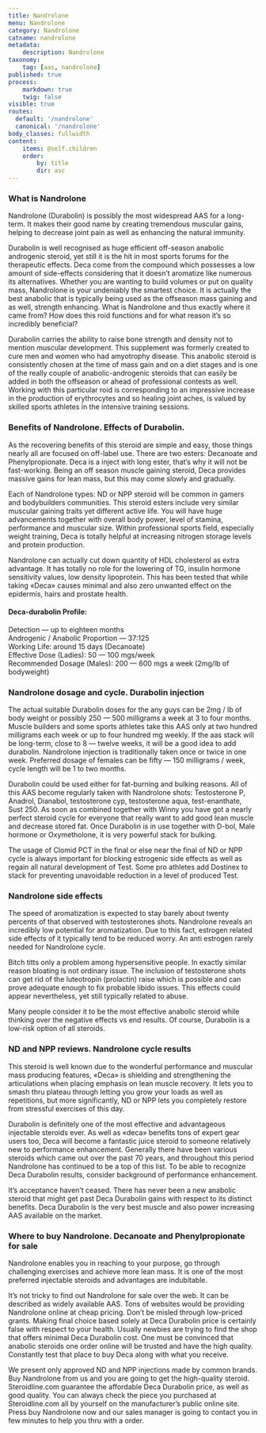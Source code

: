 ```yaml
---
title: Nandrolone
menu: Nandrolone
category: Nandrolone
catname: nandrolone
metadata:
    description: Nandrolone
taxonomy:
    tag: [aas, nandrolone]
published: true
process:
    markdown: true
    twig: false
visible: true
routes:
  default: '/nandrolone'
  canonical: '/nandrolone'
body_classes: fullwidth
content:
    items: @self.children
    order:
        by: title
        dir: asc
---
```


### What is Nandrolone

Nandrolone (Durabolin) is possibly the most widespread AAS for a
long-term. It makes their good name by creating tremendous muscular
gains, helping to decrease joint pain as well as enhancing the natural
immunity.

Durabolin is well recognised as huge efficient off-season anabolic
androgenic steroid, yet still it is the hit in most sports forums for
the therapeutic effects. Deca come from the compound which possesses a
low amount of side-effects considering that it doesn’t aromatize like
numerous its alternatives. Whether you are wanting to build volumes or
put on quality mass, Nandrolone is your undeniably the smartest choice.
It is actually the best anabolic that is typically being used as the
offseason mass gaining and as well, strength enhancing. What is
Nandrolone and thus exactly where it came from? How does this roid
functions and for what reason it’s so incredibly beneficial?

Durabolin carries the ability to raise bone strength and density not to
mention muscular development. This supplement was formerly created to
cure men and women who had amyotrophy disease. This anabolic steroid is
consistently chosen at the time of mass gain and on a diet stages and is
one of the really couple of anabolic-androgenic steroids that can easily
be added in both the offseason or ahead of professional contests as
well. Working with this particular roid is corresponding to an
impressive increase in the production of erythrocytes and so healing
joint aches, is valued by skilled sports athletes in the intensive
training sessions.

### Benefits of Nandrolone. Effects of Durabolin.

As the recovering benefits of this steroid are simple and easy, those
things nearly all are focused on off-label use. There are two esters:
Decanoate and Phenylpropionate. Deca is a inject with long ester, that’s
why it will not be fast-working. Being an off season muscle gaining
steroid, Deca provides massive gains for lean mass, but this may come
slowly and gradually.

Each of Nandrolone types: ND or NPP steroid will be common in gamers and
bodybuilders communities. This steroid esters include very similar
muscular gaining traits yet different active life. You will have huge
advancements together with overall body power, level of stamina,
performance and muscular size. Within professional sports field,
especially weight training, Deca is totally helpful at increasing
nitrogen storage levels and protein production.

Nandrolone can actually cut down quantity of HDL cholesterol as extra
advantage. It has totally no role for the lowering of TG, insulin
hormone sensitivity values, low density lipoprotein. This has been
tested that while taking «Deca» causes minimal and also zero unwanted
effect on the epidermis, hairs and prostate health.

#### Deca-durabolin Profile:

Detection — up to eighteen months\
Androgenic / Anabolic Proportion — 37:125\
Working Life: around 15 days (Decanoate)\
Effective Dose (Ladies): 50 — 100 mgs/week\
Recommended Dosage (Males): 200 — 600 mgs a week (2mg/lb of bodyweight)

### Nandrolone dosage and cycle. Durabolin injection

The actual suitable Durabolin doses for the any guys can be 2mg / lb of
body weight or possibly 250 — 500 milligrams a week at 3 to four months.
Muscle builders and some sports athletes take this AAS only at two
hundred milligrams each week or up to four hundred mg weekly. If the aas
stack will be long-term, close to 8 — twelve weeks, it will be a good
idea to add durabolin. Nandrolone injection is traditionally taken once
or twice in one week. Preferred dosage of females can be fifty — 150
milligrams / week, cycle length will be 1 to two months.

Durabolin could be used either for fat-burning and bulking reasons. All
of this AAS become regularly taken with Nandrolone shots: Testosterone
P, Anadrol, Dianabol, testosterone cyp, testosterone aqua,
test-enanthate, Sust 250. As soon as combined together with Winny you
have got a nearly perfect steroid cycle for everyone that really want to
add good lean muscle and decrease stored fat. Once Durabolin is in use
together with D-bol, Male hormone or Oxymetholone, it is very powerful
stack for bulking.

The usage of Clomid PCT in the final or else near the final of ND or NPP
cycle is always important for blocking estrogenic side effects as well
as regain all natural development of Test. Some pro athletes add
Dostinex to stack for preventing unavoidable reduction in a level of
produced Test.

### Nandrolone side effects

The speed of aromatization is expected to stay barely about twenty
percents of that observed with testosterones shots. Nandrolone reveals
an incredibly low potential for aromatization. Due to this fact,
estrogen related side effects of it typically tend to be reduced worry.
An anti estrogen rarely needed for Nandrolone cycle.

Bitch titts only a problem among hypersensitive people. In exactly
similar reason bloating is not ordinary issue. The inclusion of
testosterone shots can get rid of the luteotropin (prolactin) raise
which is possible and can prove adequate enough to fix probable libido
issues. This effects could appear nevertheless, yet still typically
related to abuse.

Many people consider it to be the most effective anabolic steroid while
thinking over the negative effects vs end results. Of course, Durabolin
is a low-risk option of all steroids.

### ND and NPP reviews. Nandrolone cycle results

This steroid is well known due to the wonderful performance and muscular
mass producing features, «Deca» is shielding and strengthening the
articulations when placing emphasis on lean muscle recovery. It lets you
to smash thru plateau through letting you grow your loads as well as
repetitions, but more significantly, ND or NPP lets you completely
restore from stressful exercises of this day.

Durabolin is definitely one of the most effective and advantageous
injectable steroids ever. As well as «deca» benefits tons of expert gear
users too, Deca will become a fantastic juice steroid to someone
relatively new to performance enhancement. Generally there have been
various steroids which came out over the past 70 years, and throughout
this period Nandrolone has continued to be a top of this list. To be
able to recognize Deca Durabolin results, consider background of
performance enhancement.

It’s acceptance haven’t ceased. There has never been a new anabolic
steroid that might get past Deca Durabolin gains with respect to its
distinct benefits. Deca Durabolin is the very best muscle and also power
increasing AAS available on the market.

### Where to buy Nandrolone. Decanoate and Phenylpropionate for sale

Nandrolone enables you in reaching to your purpose, go through
challenging exercises and achieve more lean mass. It is one of the most
preferred injectable steroids and advantages are indubitable.

It’s not tricky to find out Nandrolone for sale over the web. It can be
described as widely available AAS. Tons of websites would be providing
Nandrolone online at cheap pricing. Don’t be misled through low-priced
grants. Making final choice based solely at Deca Durabolin price is
certainly false with respect to your health. Usually newbies are trying
to find the shop that offers minimal Deca Durabolin cost. One must be
convinced that anabolic steroids one order online will be trusted and
have the high quality. Constantly test that place to buy Deca along with
what you receive.

We present only approved ND and NPP injections made by common brands.
Buy Nandrolone from us and you are going to get the high-quality
steroid. Steroidline.com guarantee the affordable Deca Durabolin price,
as well as good quality. You can always check the piece you purchased at
Steroidline.com all by yourself on the manufacturer’s public online
site. Press buy Nandrolone now and our sales manager is going to contact
you in few minutes to help you thru with a order.


